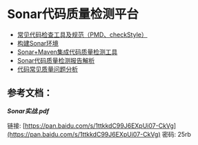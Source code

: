 # Sonar代码质量检测平台

* [常见代码检查工具及规范（PMD、checkStyle）](chang-jian-dai-ma-jian-cha-gong-ju-ji-gui-fan-ff08-pmd-checkstyle/)
* [构建Sonar环境](gou-jian-sonar-huan-jing.md) 
* [Sonar+Maven集成代码质量检测工具](sonar+mavenji-cheng-dai-ma-zhi-liang-jian-ce-gong-ju.md) 
* [Sonar代码质量检测报告解析](sonardai-ma-zhi-liang-jian-ce-bao-gao-jie-xi.md) 
* [代码常见质量问题分析](dai-ma-chang-jian-zhi-liang-wen-ti-fen-xi.md)

## 参考文档：

_**Sonar实战.pdf**_

链接: [https://pan.baidu.com/s/1ttkkdC99J6EXpUi07-CkVg](https://pan.baidu.com/s/1ttkkdC99J6EXpUi07-CkVg) 密码: 25rb

